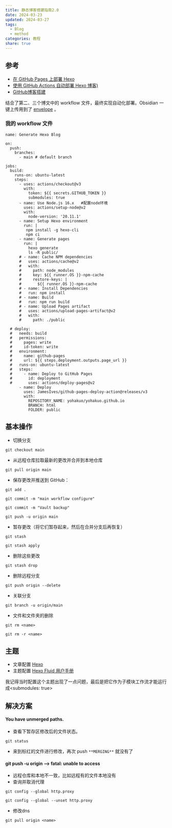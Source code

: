 ```yaml
---
title: 静态博客搭建指南2.0
date: 2024-03-23
updated: 2024-03-27
tags:
  - Blog
  - method
categories: 教程
share: true
---
```


## 参考
- [在 GitHub Pages 上部署 Hexo ](https://hexo.io/zh-cn/docs/github-pages)
- [ 使用 GitHub Actions 自动部署 Hexo 博客)](https://oreo.life/blog/2021-09-01-deploy-hexo-with-github-actions-1/)
- [GitHub博客搭建](https://mxts.jiujiuer.xyz/2022/11/25/%E8%AE%A1%E7%AE%97%E6%9C%BA%E7%A7%91%E5%AD%A6/GitHub%E5%8D%9A%E5%AE%A2%E6%90%AD%E5%BB%BA/)

结合了第二、三个博文中的 workflow 文件，最终实现自动化部署。Obsidian 一键上传用到了 [envelope](https://github.com/Enveloppe/obsidian-enveloppe) 。

### 我的 workflow 文件
```
name: Generate Hexo Blog

on:
  push:
    branches:
      - main # default branch

jobs:
  build:
    runs-on: ubuntu-latest
    steps:
      - uses: actions/checkout@v3
        with:
          token: ${{ secrets.GITHUB_TOKEN }}
          submodules: true
      - name: Use Node.js 16.x   #配置node环境
        uses: actions/setup-node@v2
        with:
          node-version: '20.11.1'
      - name: Setup Hexo environment
        run: |
         npm install -g hexo-cli
         npm ci
      - name: Generate pages
        run: |
          hexo generate
          ls -R public/
      # - name: Cache NPM dependencies  
      #   uses: actions/cache@v2
      #   with:
      #     path: node_modules
      #     key: ${{ runner.OS }}-npm-cache
      #     restore-keys: |
      #       ${{ runner.OS }}-npm-cache
      # - name: Install Dependencies
      #   run: npm install
      # - name: Build
      #   run: npm run build
      # - name: Upload Pages artifact
      #   uses: actions/upload-pages-artifact@v2
      #   with:
      #     path: ./public
      
  # deploy:
  #   needs: build
  #   permissions:
  #     pages: write
  #     id-token: write
  #   environment:
  #     name: github-pages
  #     url: ${{ steps.deployment.outputs.page_url }}
  #   runs-on: ubuntu-latest
  #   steps:
  #     - name: Deploy to GitHub Pages
  #       id: deployment
  #       uses: actions/deploy-pages@v2
      - name: Deploy
        uses: JamesIves/github-pages-deploy-action@releases/v3
        with:
          REPOSITORY_NAME: yohakuo/yohakuo.github.io
          BRANCH: html
          FOLDER: public
```

## 基本操作
- 切换分支
```
git checkout main
```
- 从远程仓库拉取最新的更改并合并到本地仓库
```
git pull origin main
```
- 保存更改并推送到 GitHub：
```
git add .  
```
```
git commit -m "main workflow configure"  
```
```
git commit -m "Vault backup"
```
```
git push -u origin main
```

- 暂存更改（将它们暂存起来，然后在合并分支后再恢复）
```
git stash
```
```
git stash apply
```
- 删除这些更改
```
git stash drop
```
- 删除远程分支
```
git push origin --delete
```
- 关联分支
```
git branch -u origin/main
```
- 文件和文件夹的删除
```
git rm <name>
```
```
git rm -r <name>
```

## 主题
- 文章配置 [ Hexo](https://hexo.io/zh-cn/docs/front-matter)
- 主题配置 [ Hexo Fluid 用户手册 ](https://hexo.fluid-dev.com/docs/guide/#%E6%9C%AC%E5%9C%B0%E6%90%9C%E7%B4%A2)

我记得当时配置这个主题出现了一点问题，最后是把它作为子模块工作流才能运行成<submodules: true>

## 解决方案
####  You have unmerged paths.
- 查看下暂存区修改后的文件状态。
```
git status
```
- 来到标红的文件进行修改，再次 push `**MERGING**` 就没有了

#### git push -u origin --> fatal: unable to access 
- 远程仓库和本地不一致，比如远程有的文件本地没有
- 查询并取消代理
```
git config --global http.proxy
 
git config --global --unset http.proxy
```
- 修改dns
```
git pull origin <name>
```





